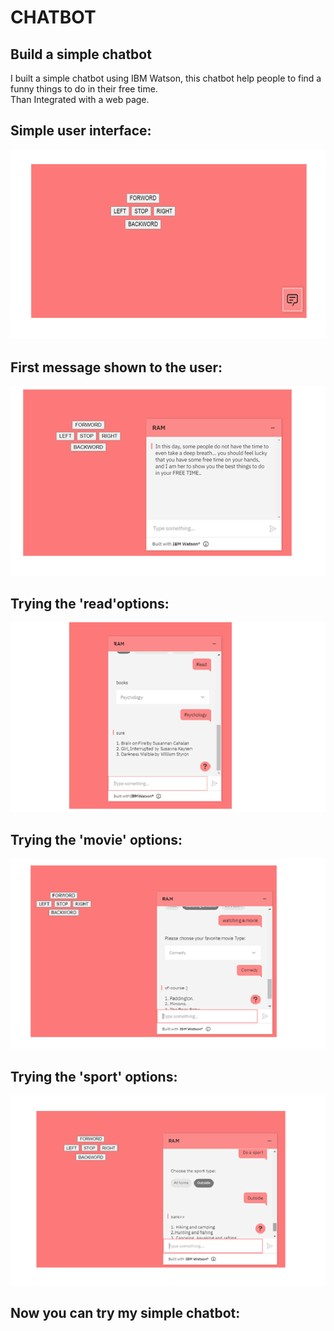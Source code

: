 # CHATBOT
## Build a simple chatbot 
 I built a simple chatbot using IBM Watson, this chatbot help people to find a funny things to do in their free time.<br>
 Than Integrated with a web page.
 ## Simple user interface:
![](Image_task3/interface.png)
##  First message shown to the user:
![](Image_task3/intro.png)
 ## Trying the 'read'options:
![](Image_task3/read_try.png)
 ## Trying the 'movie' options:
![](Image_task3/movie_try.png)
 ##  Trying the 'sport' options:
![](Image_task3/sport_try.png)
##  Now you can try my simple chatbot: 
